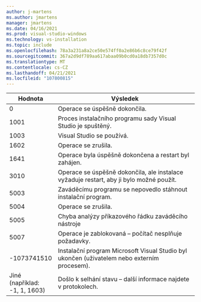 ```yaml
---
author: j-martens
ms.author: jmartens
manager: jmartens
ms.date: 04/16/2021
ms.prod: visual-studio-windows
ms.technology: vs-installation
ms.topic: include
ms.openlocfilehash: 78a3a231a8a2ce50e574ff0a2e86b6c8ce79f42f
ms.sourcegitcommit: 367a2d9df789aa617abaa09b0cd0a18db7357d0c
ms.translationtype: MT
ms.contentlocale: cs-CZ
ms.lasthandoff: 04/21/2021
ms.locfileid: "107800815"
---
```

| **Hodnota** | **Výsledek** |
| --------- | ---------- |
| 0 | Operace se úspěšně dokončila. |
| 1001 | Proces instalačního programu sady Visual Studio je spuštěný. |
| 1003 | Visual Studio se používá. |
| 1602 | Operace se zrušila. |
| 1641 | Operace byla úspěšně dokončena a restart byl zahájen. |
| 3010 | Operace se úspěšně dokončila, ale instalace vyžaduje restart, aby ji bylo možné použít. |
| 5003 | Zaváděcímu programu se nepovedlo stáhnout instalační program. |
| 5004 | Operace se zrušila. |
| 5005 | Chyba analýzy příkazového řádku zaváděcího nástroje |
| 5007 | Operace je zablokovaná – počítač nesplňuje požadavky. |
| -1073741510 | Instalační program Microsoft Visual Studio byl ukončen (uživatelem nebo externím procesem). |
| Jiné<br>(například:<br>-1, 1, 1603) | Došlo k selhání stavu – další informace najdete v protokolech. |
